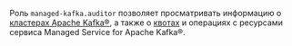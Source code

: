 Роль `managed-kafka.auditor` позволяет просматривать информацию о [кластерах Apache Kafka®](../../managed-kafka/concepts/index.md), а также о [квотах](../../managed-kafka/concepts/limits.md#mkf-quotas) и операциях с ресурсами сервиса Managed Service for Apache Kafka®.